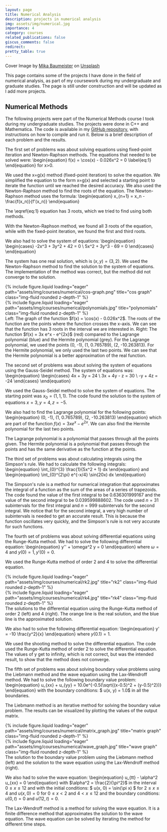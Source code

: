 ```yaml
---
layout: page
title: Numerical Analysis
description: projects in numerical analysis
img: assets/img/numerical.jpg 
importance: 4
category: courses
related_publications: false
giscus_comments: false
redirect:
pretty_table: true
---
```


Cover Image by <a href="https://unsplash.com/@kommumikation?utm_content=creditCopyText&utm_medium=referral&utm_source=unsplash">Mika Baumeister</a> on <a href="https://unsplash.com/photos/white-printing-paper-with-numbers-Wpnoqo2plFA?utm_content=creditCopyText&utm_medium=referral&utm_source=unsplash">Unsplash</a>


This page contains some of the projects I have done in the field of numerical analysis, as part of my coursework during my undergraduate and graduate studies. The page is still under construction and will be updated as I add more projects.

## Numerical Methods

The following projects were part of the Numerical Methods course I took during my undergraduate studies. The projects were done in C++ and Mathematica. The code is available in my [GitHub repository](https://github.com/johnkou97/numerical-analysis), with instructions on how to compile and run it. Below is a brief description of each problem and the results.

The first set of problems was about solving equations using fixed-point iteration and Newton-Raphson methods. The equations that needed to be solved were:
\begin{equation}
f(x) = \cos(x) - 0.026x^2 = 0
\label{eq:1}
\end{equation}
for x>0.

We used the x=g(x) method (fixed-point iteration) to solve the equation. We simplified the equation to the form x=g(x) and selected a starting point to iterate the function until we reached the desired accuracy. We also used the Newton-Raphson method to find the roots of the equation. The Newton-Raphson method uses the formula:
\begin{equation}
x_{n+1} = x_n - \frac{f(x_n)}{f'(x_n)}
\end{equation}

The \eqref{eq:1} equation has 3 roots, which we tried to find using both methods.

With the Newton-Raphson method, we found all 3 roots of the equation, while with the fixed-point iteration, we found the first and third roots.

We also had to solve the system of equations:
\begin{equation}
\begin{cases}
-2x^3 + 3y^2 + 42 = 0 \\
5x^2 + 3y^3 - 69 = 0
\end{cases}
\end{equation}

The system has one real solution, which is $(x, y) = (3, 2)$. We used the Newton-Raphson method to find the solution to the system of equations. The implementation of the method was correct, but the method did not converge to the solution.

<div class="row">
    <div class="col-sm mt-3 mt-md-0">
        {% include figure.liquid loading="eager" path="assets/img/courses/numerical/cos-graph.png" title="cos graph" class="img-fluid rounded z-depth-1" %}
    </div>
    <div class="col-sm mt-3 mt-md-0">
        {% include figure.liquid loading="eager" path="assets/img/courses/numerical/polynomials.jpg" title="polynomials" class="img-fluid rounded z-depth-1" %}
    </div>
</div>

<div class="caption">
    Left: The graph of the function $f(x) = \cos(x) - 0.026x^2$. The roots of the function are the points where the function crosses the x-axis. We can see that the function has 3 roots in the interval we are interested in. Right: The function $f(x) = 3x e^x - e^{2x}$ (red) compared to the Lagrange polynomial (blue) and the Hermite polynomial (grey). For the Lagrange polynomial, we used the points (0, -1), (1, 0.765789), (2, -10.263813). For the Hermite polynomial, we only used the last two points. We can see that the Hermite polynomial is a better approximation of the real function.
</div>

The second set of problems was about solving the system of equations using the Gauss-Seidel method. The system of equations was:
\begin{equation}
\begin{cases}
4x + 3y = 24 \\
3x + 4y - z = 30 \\
-y + 4z = -24
\end{cases}
\end{equation}

We used the Gauss-Seidel method to solve the system of equations. The starting point was $x_0 = (1, 1, 1)$. The code found the solution to the system of equations $x = 3, y = 4, z = -5$.

We also had to find the Lagrange polynomial for the following points:
\begin{equation}
(0, -1), (1, 0.765789), (2, -10.263813)
\end{equation}
which are part of the function $f(x) = 3x e^x - e^{2x}$. We can also find the Hermite polynomial for the last two points.

The Lagrange polynomial is a polynomial that passes through all the points given. The Hermite polynomial is a polynomial that passes through the points and has the same derivative as the function at the points.

The third set of problems was about calculating integrals using the Simpson's rule. We had to calculate the following integrals:
\begin{equation}
\int_{0}^{3} \frac{1}{5x^2 + 1} dx
\end{equation}
and
\begin{equation}
\int_{0}^{2\pi} e^{-x/4} \sin(20x) dx
\end{equation}

The Simpson's rule is a method for numerical integration that approximates the integral of a function as the sum of the areas of a series of trapezoids. The code found the value of the first integral to be $0.636301999167$ and the value of the second integral to be $0.039599888602$. The code used $n = 31$ subintervals for the first integral and $n = 999$ subintervals for the second integral. We notice that for the second integral, a very high number of subintervals is needed to get an accurate result. This is because the function oscillates very quickly, and the Simpson's rule is not very accurate for such functions.

The fourth set of problems was about solving differential equations using the Runge-Kutta method. We had to solve the following differential equation:
\begin{equation}
y'' + \omega^2 y = 0
\end{equation}
where $\omega = 4$ and $y(0) = 1, y'(0) = 0$.

We used the Runge-Kutta method of order 2 and 4 to solve the differential equation. 

<div class="row">
    <div class="col-sm mt-3 mt-md-0">
        {% include figure.liquid loading="eager" path="assets/img/courses/numerical/rk2.jpg" title="rk2" class="img-fluid rounded z-depth-1" %}
    </div>
    <div class="col-sm mt-3 mt-md-0">
        {% include figure.liquid loading="eager" path="assets/img/courses/numerical/rk4.jpg" title="rk4" class="img-fluid rounded z-depth-1" %}
    </div> 
</div>
<div class="caption">
    The solutions to the differential equation using the Runge-Kutta method of order 2 (left) and 4 (right). The orange line is the real solution, and the blue line is the approximated solution.
</div>

We also had to solve the following differential equation:
\begin{equation}
y' = -10 \frac{y^2}{x}
\end{equation}
where $y(0.1) = 1$.

We used the shooting method to solve the differential equation. The code used the Runge-Kutta method of order 2 to solve the differential equation. The values of y get to infinity, which is not correct, but was the intended result, to show that the method does not converge.

The fifth set of problems was about solving boundary value problems using the Liebmann method and the wave equation using the Lax-Wendroff method. We had to solve the following boundary value problem:
\begin{equation}
u_{xx} + u_{yy} = 10.0e^{-0.5(\sqrt{(x-0.5)^2 + (y-0.5)^2})}
\end{equation}
with the boundary conditions: $ u(x, y) = 1.0$ in all the boundaries.

The Liebmann method is an iterative method for solving the boundary value problem. The results can be visualized by plotting the values of the output matrix.

<div class="row">
    <div class="col-sm mt-3 mt-md-0">
        {% include figure.liquid loading="eager" path="assets/img/courses/numerical/matrix_graph.jpg" title="matrix graph" class="img-fluid rounded z-depth-1" %}
    </div>
    <div class="col-sm mt-3 mt-md-0">
        {% include figure.liquid loading="eager" path="assets/img/courses/numerical/wave_graph.jpg" title="wave graph" class="img-fluid rounded z-depth-1" %}
    </div>
</div>
<div class="caption">
    The solution to the boundary value problem using the Liebmann method (left) and the solution to the wave equation using the Lax-Wendroff method (right).
</div>

We also had to solve the wave equation:
\begin{equation}
u_{tt} - \alpha^2 u_{xx} = 0
\end{equation}
with $\alpha^2 = \frac{2}{\pi^2}$ in the interval $0 \leq x \leq 12$ and with the initial conditions: $ u(x, 0) = \sin(\pi x) $ for $2 \leq x \leq 4$ and $u(x, 0) = 0$ for $0 \leq x < 2$ and $4 < x \leq 12$ and the boundary conditions: $u(0, t) = 0$ and $u(12, t) = 0$.

The Lax-Wendroff method is a method for solving the wave equation. It is a finite difference method that approximates the solution to the wave equation. The wave equation can be solved by iterating the method for different time steps.

